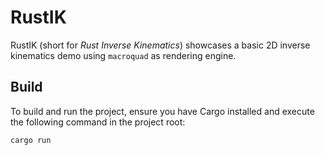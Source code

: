 # RustIK

RustIK (short for *Rust Inverse Kinematics*) showcases a basic 2D inverse kinematics demo using `macroquad` as rendering engine.

## Build

To build and run the project, ensure you have Cargo installed and execute the following command in the project root:

```bash
cargo run
```

